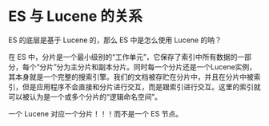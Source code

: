 # ES 与 Lucene 的关系

ES 的底层是基于 Lucene 的，那么 ES 中是怎么使用 Lucene 的呐？

在 ES 中，分片是一个最小级别的“工作单元”，它保存了索引中所有数据的一部分，每个“分片”分为主分片和副本分片。同时每一个分片还是一个Lucene实例，其本身就是一个完整的搜索引擎。我们的文档被存贮在分片中，并且在分片中被索引，但是应用程序不会直接和分片进行交互，而是跟索引进行交互。这里的索引就可以被认为是一个或多个分片的“逻辑命名空间”。

一个 Lucene 对应一个分片！！！而不是一个 ES 节点。